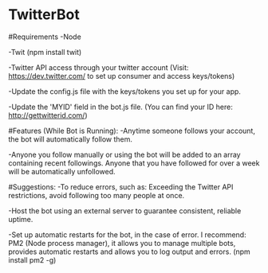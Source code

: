 # TwitterBot

#Requirements
-Node

-Twit (npm install twit)

-Twitter API access through your twitter account (Visit: https://dev.twitter.com/ to set up consumer and access keys/tokens) 

-Update the config.js file with the keys/tokens you set up for your app.

-Update the 'MYID' field in the bot.js file.  (You can find your ID here: http://gettwitterid.com/)


#Features (While Bot is Running):
-Anytime someone follows your account, the bot will automatically follow them. 

-Anyone you follow manually or using the bot will be added to an array containing recent followings. Anyone that you have   followed for over a week will be automatically unfollowed. 



#Suggestions:
-To reduce errors, such as: Exceeding the Twitter API restrictions, avoid following too many people at once. 

-Host the bot using an external server to guarantee consistent, reliable uptime.

-Set up automatic restarts for the bot, in the case of error. I recommend: PM2 (Node process manager), it allows you to manage multiple bots, provides automatic restarts and allows you to log output and errors.  (npm install pm2 -g)
